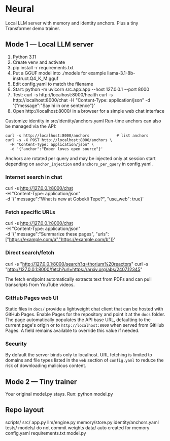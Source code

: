 # Neural

Local LLM server with memory and identity anchors. Plus a tiny Transformer demo trainer.

## Mode 1 — Local LLM server
1. Python 3.11
2. Create venv and activate
3. pip install -r requirements.txt
4. Put a GGUF model into ./models for example llama-3.1-8b-instruct.Q4_K_M.gguf
5. Edit config.yaml to match the filename
6. Start: python -m uvicorn src.app:app --host 127.0.0.1 --port 8000
7. Test:
   curl -s http://localhost:8000/health
   curl -s http://localhost:8000/chat -H "Content-Type: application/json" -d '{"message":"Say hi in one sentence"}'
8. Open http://localhost:8000/ in a browser for a simple web chat interface

Customize identity in src/identity/anchors.yaml
Run-time anchors can also be managed via the API:

```
curl -s http://localhost:8000/anchors            # list anchors
curl -s -X POST http://localhost:8000/anchors \
  -H "Content-Type: application/json" \
  -d '{"anchor":"Ember loves open source"}'
```
Anchors are rotated per query and may be injected only at session start
depending on `anchor_injection` and `anchors_per_query` in config.yaml.

### Internet search in chat
curl -s http://127.0.0.1:8000/chat \
  -H "Content-Type: application/json" \
  -d '{"message":"What is new at Gobekli Tepe?", "use_web": true}'

### Fetch specific URLs
curl -s http://127.0.0.1:8000/chat \
  -H "Content-Type: application/json" \
  -d '{"message":"Summarize these pages", "urls":["https://example.com/a","https://example.com/b"]}'

### Direct search/fetch
curl -s "http://127.0.0.1:8000/search?q=thorium%20reactors"
curl -s "http://127.0.0.1:8000/fetch?url=https://arxiv.org/abs/2407.12345"

The fetch endpoint automatically extracts text from PDFs and can pull transcripts from YouTube videos.

### GitHub Pages web UI

Static files in `docs/` provide a lightweight chat client that can be hosted
with GitHub Pages. Enable Pages for the repository and point it at the `docs`
folder. The page automatically populates the API base URL, defaulting to the
current page's origin or to `http://localhost:8000` when served from GitHub
Pages. A field remains available to override this value if needed.

### Security
By default the server binds only to localhost. URL fetching is limited to
domains and file types listed in the `web` section of `config.yaml` to reduce
the risk of downloading malicious content.

## Mode 2 — Tiny trainer
Your original model.py stays. Run: python model.py

## Repo layout
scripts/
src/
  app.py
  llm/engine.py
  memory/store.py
  identity/anchors.yaml
tests/
models/   do not commit weights
data/     auto created for memory
config.yaml
requirements.txt
model.py
